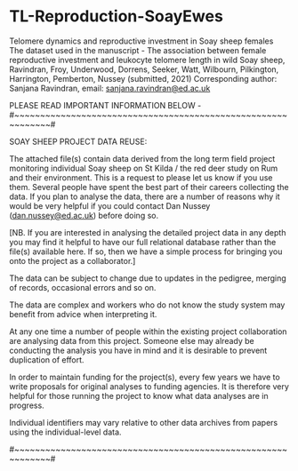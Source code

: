 # TL-Reproduction-SoayEwes
Telomere dynamics and reproductive investment in Soay sheep females  The dataset used in the manuscript - The association between female reproductive investment and leukocyte telomere length in wild Soay sheep, Ravindran, Froy, Underwood, Dorrens, Seeker, Watt, Wilbourn, Pilkington, Harrington, Pemberton, Nussey (submitted, 2021)  Corresponding author: Sanjana Ravindran, email: sanjana.ravindran@ed.ac.uk

PLEASE READ IMPORTANT INFORMATION BELOW - #~~~~~~~~~~~~~~~~~~~~~~~~~~~~~~~~~~~~~~~~~~~~~~~~~~~~~~~~~~~~~#

SOAY SHEEP PROJECT DATA REUSE:

The attached file(s) contain data derived from the long term field project monitoring individual Soay sheep on St Kilda / the red deer study on Rum and their environment. This is a request to please let us know if you use them. Several people have spent the best part of their careers collecting the data. If you plan to analyse the data, there are a number of reasons why it would be very helpful if you could contact Dan Nussey (dan.nussey@ed.ac.uk) before doing so.

[NB. If you are interested in analysing the detailed project data in any depth you may find it helpful to have our full relational database rather than the file(s) available here. If so, then we have a simple process for bringing you onto the project as a collaborator.]

The data can be subject to change due to updates in the pedigree, merging of records, occasional errors and so on.

The data are complex and workers who do not know the study system may benefit from advice when interpreting it.

At any one time a number of people within the existing project collaboration are analysing data from this project. Someone else may already be conducting the analysis you have in mind and it is desirable to prevent duplication of effort.

In order to maintain funding for the project(s), every few years we have to write proposals for original analyses to funding agencies. It is therefore very helpful for those running the project to know what data analyses are in progress.

Individual identifiers may vary relative to other data archives from papers using the individual-level data.

#~~~~~~~~~~~~~~~~~~~~~~~~~~~~~~~~~~~~~~~~~~~~~~~~~~~~~~~~~~~~~#
